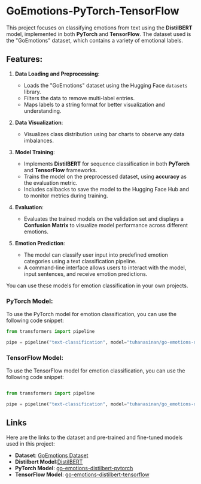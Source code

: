 # GoEmotions-PyTorch-TensorFlow

This project focuses on classifying emotions from text using the **DistilBERT** model, implemented in both **PyTorch** and **TensorFlow**. The dataset used is the "GoEmotions" dataset, which contains a variety of emotional labels.

## Features:
1. **Data Loading and Preprocessing**:
   - Loads the "GoEmotions" dataset using the Hugging Face `datasets` library.
   - Filters the data to remove multi-label entries.
   - Maps labels to a string format for better visualization and understanding.

2. **Data Visualization**:
   - Visualizes class distribution using bar charts to observe any data imbalances.

3. **Model Training**:
   - Implements **DistilBERT** for sequence classification in both **PyTorch** and **TensorFlow** frameworks.
   - Trains the model on the preprocessed dataset, using **accuracy** as the evaluation metric.
   - Includes callbacks to save the model to the Hugging Face Hub and to monitor metrics during training.

4. **Evaluation**:
   - Evaluates the trained models on the validation set and displays a **Confusion Matrix** to visualize model performance across different emotions.
   
5. **Emotion Prediction**:
   - The model can classify user input into predefined emotion categories using a text classification pipeline.
   - A command-line interface allows users to interact with the model, input sentences, and receive emotion predictions.

You can use these models for emotion classification in your own projects.
### PyTorch Model:
To use the PyTorch model for emotion classification, you can use the following code snippet:

```python
from transformers import pipeline

pipe = pipeline("text-classification", model="tuhanasinan/go-emotions-distilbert-pytorch")
```
### TensorFlow Model:
To use the TensorFlow model for emotion classification, you can use the following code snippet:

```python

from transformers import pipeline

pipe = pipeline("text-classification", model="tuhanasinan/go_emotions-distilbert-tensorflow")
```
## Links

Here are the links to the dataset and pre-trained and fine-tuned models used in this project:

- **Dataset**: [GoEmotions Dataset](https://huggingface.co/datasets/google_research_datasets/go_emotions)
- **Distilbert Model**:[DistilBERT](https://huggingface.co/distilbert/distilbert-base-uncased)
- **PyTorch Model**: [go-emotions-distilbert-pytorch](https://huggingface.co/tuhanasinan/go-emotions-distilbert-pytorch)
- **TensorFlow Model**: [go-emotions-distilbert-tensorflow](https://huggingface.co/tuhanasinan/go_emotions-distilbert-tensorflow)






